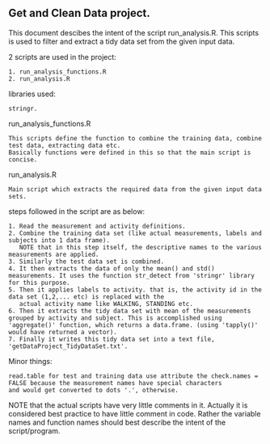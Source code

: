 Get and Clean Data project.
----------------------------

This document descibes the intent of the script run_analysis.R. 
This scripts is used to filter and extract a tidy data set from the given input data.

2 scripts are used in the project:

	1. run_analysis_functions.R
	2. run_analysis.R

libraries used:

	stringr.

run_analysis_functions.R

	This scripts define the function to combine the training data, combine test data, extracting data etc.
	Basically functions were defined in this so that the main script is concise.
	
run_analysis.R

	Main script which extracts the required data from the given input data sets.
	
	
steps followed in the script are as below:
	
	1. Read the measurement and activity definitions.
	2. Combine the training data set (like actual measurements, labels and subjects into 1 data frame).
	   NOTE that in this step itself, the descriptive names to the various measurements are applied.
	3. Similarly the test data set is combined.
	4. It then extracts the data of only the mean() and std() measurements. It uses the function str_detect from 'stringr' library for this purpose.
	5. Then it applies labels to activity. that is, the activity id in the data set (1,2,... etc) is replaced with the 
	   actual activity name like WALKING, STANDING etc.
	6. Then it extracts the tidy data set with mean of the measurements grouped by activity and subject. This is accomplished using 'aggregate()' function, which returns a data.frame. (using 'tapply()' would have returned a vector).
	7. Finally it writes this tidy data set into a text file, 'getDataProject_TidyDataSet.txt'.
	
Minor things:
	
	read.table for test and training data use attribute the check.names = FALSE because the measurement names have special characters 
	and would get converted to dots '.', otherwise.

NOTE that the actual scripts have very little comments in it.
Actually it is considered best practice to have little comment in code. Rather the variable names and function names 
should best describe the intent of the script/program.

